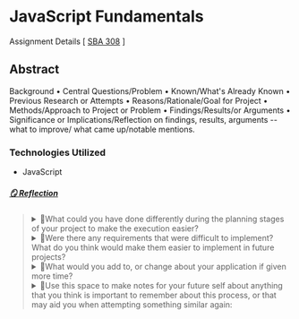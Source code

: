# JavaScript Fundamentals 
Assignment Details [ [SBA 308](/sba.md) ]
## Abstract
Background • Central Questions/Problem • Known/What's Already Known • Previous Research or Attempts • Reasons/Rationale/Goal for Project • Methods/Approach to Project or Problem • Findings/Results/or Arguments • Significance or Implications/Reflection on findings, results, arguments -- what to improve/ what came up/notable mentions. 

### Technologies Utilized
- JavaScript

##### [🪞 Reflection](https://www.canva.com/design/DAFxJzEGlWs/OxnBpoTDbneAidu7eN9WLw/edit)
> <details>
> <summary>📍What could you have done differently during the planning stages of your project to make the execution easier?</summary>
> </details>
> <details>
> <summary>📍Were there any requirements that were difficult to implement? What do you think would make them easier to implement in future projects?</summary></details>
> <details>
> <summary>📍What would you add to, or change about your application if given more time?
> </summary>
> </details>
> <details>
> <summary>📍Use this space to make notes for your future self about anything that you think is important to remember about this process, or that may aid you when attempting something similar again:
> </summary>
> </details>

